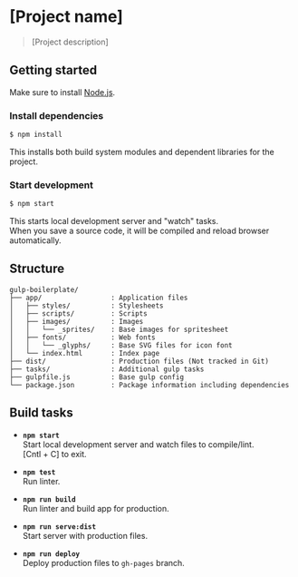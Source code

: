 # [Project name]
> [Project description]

## Getting started
Make sure to install [Node.js](https://nodejs.org/).

### Install dependencies
```sh
$ npm install
```

This installs both build system modules and dependent libraries for the project.

### Start development
```sh
$ npm start
```

This starts local development server and "watch" tasks.  
When you save a source code, it will be compiled and reload browser automatically.

## Structure
```
gulp-boilerplate/
├── app/                 : Application files
│   ├── styles/          : Stylesheets
│   ├── scripts/         : Scripts
│   ├── images/          : Images
│   │   └── _sprites/    : Base images for spritesheet
│   ├── fonts/           : Web fonts
│   │   └── _glyphs/     : Base SVG files for icon font
│   └── index.html       : Index page
├── dist/                : Production files (Not tracked in Git)
├── tasks/               : Additional gulp tasks
├── gulpfile.js          : Base gulp config
└── package.json         : Package information including dependencies
```

## Build tasks
- **`npm start`**  
  Start local development server and watch files to compile/lint.  
  [Cntl + C] to exit.

- **`npm test`**  
  Run linter.

- **`npm run build`**  
  Run linter and build app for production.

- **`npm run serve:dist`**  
  Start server with production files.

- **`npm run deploy`**  
  Deploy production files to `gh-pages` branch.
